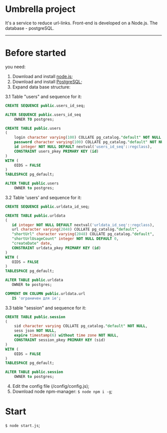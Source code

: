# Umbrella project
It's a service to reduce url-links. Front-end is developed on a Node.js. The database - postgreSQL.
***

# Before started
you need:
  1. Download and install [node.js](https://nodejs.org/en/download/);
  2. Download and install [PostgreSQL](https://www.openscg.com/bigsql/postgresql/installers.jsp/);
  3. Expand data base structure:
  
  3.1 Table "users" and sequence for it:
~~~~sql
CREATE SEQUENCE public.users_id_seq;

ALTER SEQUENCE public.users_id_seq
    OWNER TO postgres;

CREATE TABLE public.users
(
    login character varying(100) COLLATE pg_catalog."default" NOT NULL,
    password character varying(100) COLLATE pg_catalog."default" NOT NULL,
    id integer NOT NULL DEFAULT nextval('users_id_seq'::regclass),
    CONSTRAINT users_pkey PRIMARY KEY (id)
)
WITH (
    OIDS = FALSE
)
TABLESPACE pg_default;

ALTER TABLE public.users
    OWNER to postgres;
~~~~
 3.2 Table 'users' and sequence for it:
 ~~~~sql
 CREATE SEQUENCE public.urldata_id_seq;
 
 CREATE TABLE public.urldata
(
    id integer NOT NULL DEFAULT nextval('urldata_id_seq'::regclass),
    url character varying(2048) COLLATE pg_catalog."default",
    "shortUrl" character varying(2048) COLLATE pg_catalog."default",
    "shortUrlUsageCount" integer NOT NULL DEFAULT 0,
    "createDate" date,
    CONSTRAINT urldata_pkey PRIMARY KEY (id)
)
WITH (
    OIDS = FALSE
)
TABLESPACE pg_default;

ALTER TABLE public.urldata
    OWNER to postgres;

COMMENT ON COLUMN public.urldata.url
    IS 'ограничен для ie';
~~~~
  3.3 table "session" and sequence for it:
~~~~sql
CREATE TABLE public.session
(
    sid character varying COLLATE pg_catalog."default" NOT NULL,
    sess json NOT NULL,
    expire timestamp(6) without time zone NOT NULL,
    CONSTRAINT session_pkey PRIMARY KEY (sid)
)
WITH (
    OIDS = FALSE
)
TABLESPACE pg_default;

ALTER TABLE public.session
    OWNER to postgres;
~~~~
  4. Edit the config file (/config/config.js);
  5. Download node npm-manager: `$ node npm i -g`;
  
  # Start
  `$ node start.js`;
  



  


